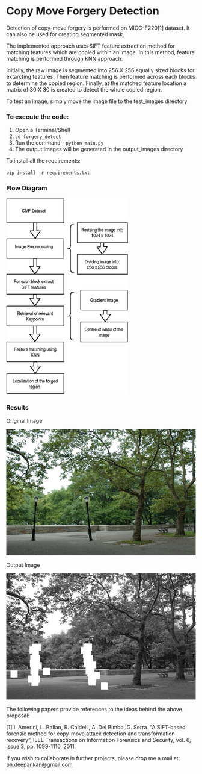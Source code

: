 ﻿# Copy Move Forgery Detection

Detection of copy-move forgery is performed on MICC-F220[1] dataset. It can also be used for creating segmented mask.

The implemented approach uses SIFT feature extraction method for matching features
which are copied within an image. In this method, feature matching is performed through KNN approach.

Initially, the raw image is segmented into 256 X 256 equally sized blocks for extarcting features.
Then feature matching is performed across each blocks to determine the copied region. Finally,
at the matched feature location a matrix of 30 X 30 is created to detect the whole copied region.

To test an image, simply move the image file to the test_images directory

### To execute the code:

1. Open a Terminal/Shell
2. ``cd forgery_detect``
3. Run the command - ``python main.py``
4. The output images will be generated in the output_images directory

To install all the requirements:

``pip install -r requirements.txt``

### Flow Diagram

![](CMF_design.jpg)

### Results

Original Image

![](test_images/DSC_0535tamp131.jpg)

Output Image

![](output_images/20200930_112235DSC_0535tamp131.jpg)

The following papers provide references to the ideas behind the above proposal:

[1] I. Amerini, L. Ballan, R. Caldelli, A. Del Bimbo, G. Serra. “A SIFT-based forensic method for copy-move attack detection and transformation recovery”, IEEE Transactions on Information Forensics and Security, vol. 6, issue 3, pp. 1099-1110, 2011.

If you wish to collaborate in further projects, please drop me a mail at: bn.deepankan@gmail.com